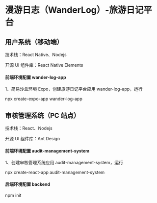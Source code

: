 # 漫游日志（WanderLog）-旅游日记平台

## 用户系统（移动端）

技术栈：React Native、Nodejs

开源 UI 组件库：React Native Elements

#### 前端环境配置 wander-log-app

1、简易沙盒环境 Expo，创建旅游日记平台应用 wander-log-app，运行

npx create-expo-app wander-log-app

## 审核管理系统（PC 站点）

技术栈：React、Nodejs

开源 UI 组件库：Ant Design

#### 前端环境配置 audit-management-system

1、创建审核管理系统应用 audit-management-system，运行

npx create-react-app audit-management-system

#### 后端环境配置 backend

npm init


